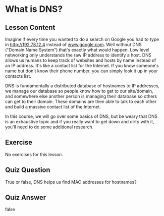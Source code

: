 # What is DNS?

## Lesson Content

Imagine if every time you wanted to do a search on Google you had to type in http://192.78.12.4 instead of www.google.com. Well without DNS ("Domain Name System") that's exactly what would happen. Low level networking only understands the raw IP address to identify a host. DNS allows us humans to keep track of websites and hosts by name instead of an IP address.  It's like a contact list for the Internet. If you know someone's name but don’t know their phone number, you can simply look it up in your contacts list.

DNS is fundamentally a distributed database of hostnames to IP addresses, we manage our database so people know how to get to our site/domain, and somewhere else another person is managing their database so others can get to their domain. These domains are then able to talk to each other and build a massive contact list of the Internet.

In this course, we will go over some basics of DNS, but be weary that DNS is an exhaustive topic and if you really want to get down and dirty with it, you'll need to do some additional research.

## Exercise

No exercises for this lesson.

## Quiz Question

True or false, DNS helps us find MAC addresses for hostnames?

## Quiz Answer

false